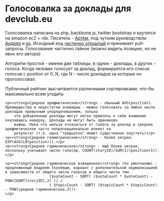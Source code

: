 Голосовалка за доклады для devclub.eu
=======
Голосовалка написана на php, backbone.js, twitter bootstrap и крутится на amazon ec2 + rds. Писатель -
		<a href="http://kurapov.name/">Артём</a>, под чутким руководством <a href="http://asolntsev.livejournal.com/">Андрея</a>
		и <a href="https://groups.google.com/forum/#!topic/devclub-eu/5wyj2vBdlgY">ко</a>. Исходный код
		<a href="https://github.com/Gratheon/devclub">частично открытый</a> и принимает
		pull-запросы. Голосование частично тайное (можно видеть позицию, но не явно его автора)

Алгоритм простой - имеем две
		таблицы, в одних - доклады, в других - голоса. Когда человек голосует за доклад, формируется его список
		голосов с position от 0..N, где N - число докладов за которые он проголосовал.

Публичный рейтинг высчитвается различными сортировками, что-бы максимально всем угодить

	<p><strong>Среднее арифметическое</strong> - обычный AVG(position). Преимущества и недостатки очевидны - можно голосовать за любое число докладов привычным упорядочиванием, только
		что добавленные доклады могут легко привлечь к себе внимание оказавшись наверху, доклады не могут быть одинаково
		важны. Пока что нельзя отказаться от голоса за доклад и среднее арифметическое часто непропорционально влияет на
		результат (т.е. одна "тридцатка" может существенно опустить)</p>
	<p><strong>Среднее геометрическое</strong> - более хитрая, EXP(AVG(LN(position))).</p>
	<p><strong>Среднее гармоническое</strong> - ещё более хитрая, поскольку учитывает число голосов, COUNT(storyID)/SUM(1/(position+1)).</p>

	<p><strong>Среднее гармоническое взвешенное</strong> (по умолчанию) - предложенный Андреем Ткачёвым, вариант с дополнительной нормализацией в зависимости от общего числа голосов и общего числа тем.
						($voteCount - SQRT( ($voteCount * $voteCount) - POW(COUNT(storyID),2) )) /
						( $topicCount - SQRT( ($topicCount * $topicCount) - POW(среднее гармоническое,2)))
	</p>
